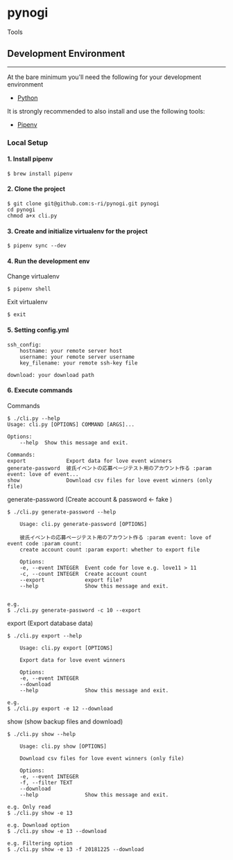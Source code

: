 # pynogi
Tools

## Development Environment
---------------
At the bare minimum you'll need the following for your development environment
- [Python](http://www.python.org/)

It is strongly recommended to also install and use the following tools:
- [Pipenv](https://github.com/pypa/pipenv)

### Local Setup

#### 1. Install pipenv
    $ brew install pipenv
    
#### 2. Clone the project
    $ git clone git@github.com:s-ri/pynogi.git pynogi
    cd pynogi
    chmod a+x cli.py

#### 3. Create and initialize virtualenv for the project
    $ pipenv sync --dev

#### 4. Run the development env
Change virtualenv

    $ pipenv shell

Exit virtualenv

    $ exit

#### 5. Setting config.yml

    ssh_config:
        hostname: your remote server host
        username: your remote server username
        key_filename: your remote ssh-key file

    download: your download path



#### 6. Execute commands
Commands

    $ ./cli.py --help
    Usage: cli.py [OPTIONS] COMMAND [ARGS]...

    Options:
        --help  Show this message and exit.

    Commands:
    export             Export data for love event winners
    generate-password  彼氏イベントの応募ページテスト用のアカウント作る :param event: love of event...
    show               Download csv files for love event winners (only file)

generate-password (Create account & password <- fake )

    $ ./cli.py generate-password --help

        Usage: cli.py generate-password [OPTIONS]

        彼氏イベントの応募ページテスト用のアカウント作る :param event: love of event code :param count:
        create account count :param export: whether to export file

        Options:
        -e, --event INTEGER  Event code for love e.g. love11 > 11
        -c, --count INTEGER  Create account count
        --export             export file?
        --help               Show this message and exit.


    e.g.
    $ ./cli.py generate-password -c 10 --export

export (Export database data)

    $ ./cli.py export --help

        Usage: cli.py export [OPTIONS]

        Export data for love event winners

        Options:
        -e, --event INTEGER
        --download
        --help               Show this message and exit.

    e.g.
    $ ./cli.py export -e 12 --download

show (show backup files and download)

    $ ./cli.py show --help
    
        Usage: cli.py show [OPTIONS]

        Download csv files for love event winners (only file)

        Options:
        -e, --event INTEGER
        -f, --filter TEXT
        --download
        --help               Show this message and exit.

    e.g. Only read
    $ ./cli.py show -e 13 

    e.g. Download option
    $ ./cli.py show -e 13 --download

    e.g. Filtering option
    $ ./cli.py show -e 13 -f 20181225 --download
